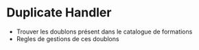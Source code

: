 # Duplicate Handler

* Trouver les doublons présent dans le catalogue de formations
* Regles de gestions de ces doublons

